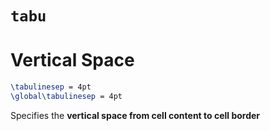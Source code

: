 # `tabu`

# Vertical Space

```latex
\tabulinesep = 4pt
\global\tabulinesep = 4pt
```

Specifies the **vertical space from cell content to cell border**
